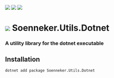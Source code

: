 [![](https://img.shields.io/nuget/v/soenneker.utils.dotnet.svg?style=for-the-badge)](https://www.nuget.org/packages/soenneker.utils.dotnet/)
[![](https://img.shields.io/github/actions/workflow/status/soenneker/soenneker.utils.dotnet/publish-package.yml?style=for-the-badge)](https://github.com/soenneker/soenneker.utils.dotnet/actions/workflows/publish-package.yml)
[![](https://img.shields.io/nuget/dt/soenneker.utils.dotnet.svg?style=for-the-badge)](https://www.nuget.org/packages/soenneker.utils.dotnet/)

# ![](https://user-images.githubusercontent.com/4441470/224455560-91ed3ee7-f510-4041-a8d2-3fc093025112.png) Soenneker.Utils.Dotnet
### A utility library for the dotnet executable

## Installation

```
dotnet add package Soenneker.Utils.Dotnet
```
